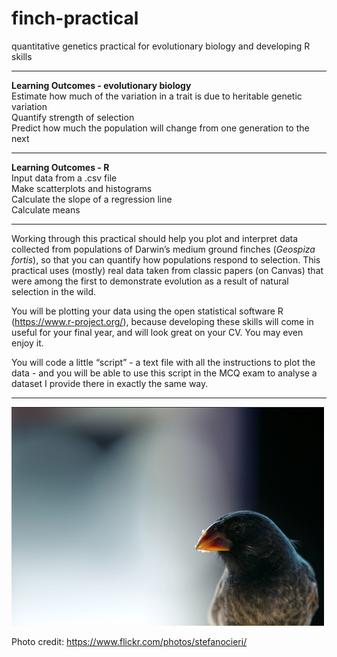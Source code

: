 # finch-practical
quantitative genetics practical for evolutionary biology and developing R skills

----
**Learning Outcomes - evolutionary biology**  
  Estimate how much of the variation in a trait is due to heritable genetic variation  
  Quantify strength of selection  
  Predict how much the population will change from one generation to the next  


----
**Learning Outcomes - R**  
Input data from a .csv file  
Make scatterplots and histograms  
Calculate the slope of a regression line  
Calculate means  


---
Working through this practical should help you plot and interpret data collected from populations of Darwin’s medium ground finches (*Geospiza fortis*), so that you can quantify how populations respond to selection. This practical uses (mostly) real data taken from classic papers (on Canvas) that were among the first to demonstrate evolution as a result of natural selection in the wild.

You will be plotting your data using the open statistical software R (https://www.r-project.org/), because developing these skills will come in useful for your final year, and will look great on your CV. You may even enjoy it.

You will code a little “script” - a text file with all the instructions to plot the data - and you will be able to use this script in the MCQ exam to analyse a dataset I provide there in exactly the same way.

---
<img src="./finch_cieri.png" height="350" width="500">


Photo credit: https://www.flickr.com/photos/stefanocieri/

